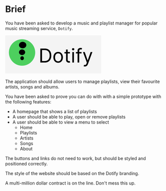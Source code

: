 # Brief

You have been asked to develop a music and playlist manager for popular music streaming service, `Dotify`.

![dotify](img/image.png)

The application should allow users to manage playlists, view their favourite artists, songs and albums.

You have been asked to prove you can do with with a simple prototype with the following features:

* A homepage that shows a list of playlists
* A user should be able to play, open or remove playlists
* A user should be able to view a menu to select
  * Home
  * Playlists
  * Artists
  * Songs
  * About

The buttons and links do not need to work, but should be styled and positioned correctly.

The style of the website should be based on the Dotify branding.

A multi-million dollar contract is on the line. Don't mess this up.
